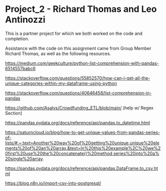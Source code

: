 # Project_2 - Richard Thomas and Leo Antinozzi

This is a partner project for which we both worked on the code and completion. 

Assistance with the code on this assignment came from Group Member Richard Thomas, as well as the following resources. 

https://medium.com/geekculture/python-list-comprehension-with-pandas-6514557babc6

https://stackoverflow.com/questions/55852570/how-can-i-get-all-the-unique-categories-within-my-dataframe-using-python

https://stackoverflow.com/questions/40646458/list-comprehension-in-pandas

https://github.com/Asalvs/Crowdfunding_ETL/blob/main/ (help w/ Regex Section)

https://pandas.pydata.org/docs/reference/api/pandas.to_datetime.html

https://saturncloud.io/blog/how-to-get-unique-values-from-pandas-series-of-lists/#:~:text=Another%20way%20of%20getting%20unique,unique%20elements%20of%20an%20array.&text=In%20this%20example%2C%20we%20first%20use%20the%20concatenate()%20method,series%20into%20a%20single%20array.

https://pandas.pydata.org/docs/reference/api/pandas.DataFrame.to_csv.html

https://blog.n8n.io/import-csv-into-postgresql/